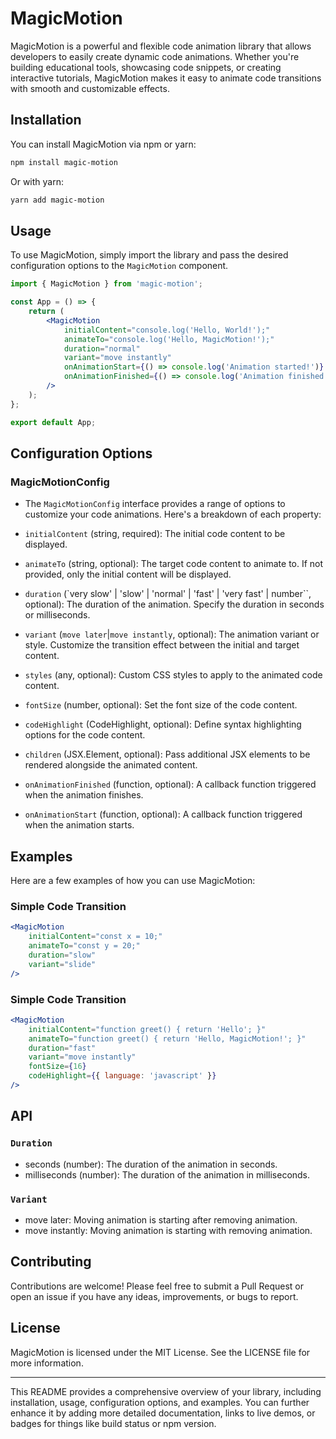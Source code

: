 # MagicMotion

MagicMotion is a powerful and flexible code animation library that allows developers to easily create dynamic code animations. Whether you're building educational tools, showcasing code snippets, or creating interactive tutorials, MagicMotion makes it easy to animate code transitions with smooth and customizable effects.

## Installation

You can install MagicMotion via npm or yarn:

```bash
npm install magic-motion
```

Or with yarn:

```bash
yarn add magic-motion
```

## Usage

To use MagicMotion, simply import the library and pass the desired configuration options to the `MagicMotion` component.

```jsx
import { MagicMotion } from 'magic-motion';

const App = () => {
    return (
        <MagicMotion
            initialContent="console.log('Hello, World!');"
            animateTo="console.log('Hello, MagicMotion!');"
            duration="normal"
            variant="move instantly"
            onAnimationStart={() => console.log('Animation started!')}
            onAnimationFinished={() => console.log('Animation finished!')}
        />
    );
};

export default App;
```

## Configuration Options

### MagicMotionConfig

-   The `MagicMotionConfig` interface provides a range of options to customize your code animations. Here's a breakdown of each property:

-   `initialContent` (string, required):
    The initial code content to be displayed.

-   `animateTo` (string, optional):
    The target code content to animate to. If not provided, only the initial content will be displayed.

-   `duration` (`very slow' | 'slow' | 'normal' | 'fast' | 'very fast' | number``, optional):
    The duration of the animation. Specify the duration in seconds or milliseconds.

-   `variant` (`move later`|`move instantly`, optional):
    The animation variant or style. Customize the transition effect between the initial and target content.

-   `styles` (any, optional):
    Custom CSS styles to apply to the animated code content.

-   `fontSize` (number, optional):
    Set the font size of the code content.

-   `codeHighlight` (CodeHighlight, optional):
    Define syntax highlighting options for the code content.

-   `children` (JSX.Element, optional):
    Pass additional JSX elements to be rendered alongside the animated content.

-   `onAnimationFinished` (function, optional):
    A callback function triggered when the animation finishes.

-   `onAnimationStart` (function, optional):
    A callback function triggered when the animation starts.

## Examples

Here are a few examples of how you can use MagicMotion:

### Simple Code Transition

```jsx
<MagicMotion
    initialContent="const x = 10;"
    animateTo="const y = 20;"
    duration="slow"
    variant="slide"
/>
```

### Simple Code Transition

```jsx
<MagicMotion
    initialContent="function greet() { return 'Hello'; }"
    animateTo="function greet() { return 'Hello, MagicMotion!'; }"
    duration="fast"
    variant="move instantly"
    fontSize={16}
    codeHighlight={{ language: 'javascript' }}
/>
```

## API

### `Duration`

-   seconds (number): The duration of the animation in seconds.
-   milliseconds (number): The duration of the animation in milliseconds.

### `Variant`

-   move later: Moving animation is starting after removing animation.
-   move instantly: Moving animation is starting with removing animation.

## Contributing

Contributions are welcome! Please feel free to submit a Pull Request or open an issue if you have any ideas, improvements, or bugs to report.

## License

MagicMotion is licensed under the MIT License. See the LICENSE file for more information.

---

This README provides a comprehensive overview of your library, including installation, usage, configuration options, and examples. You can further enhance it by adding more detailed documentation, links to live demos, or badges for things like build status or npm version.
